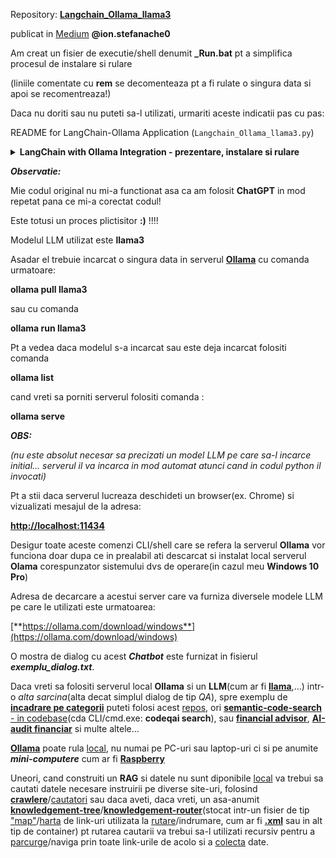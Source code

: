 Repository: [**Langchain_Ollama_llama3**](https://github.com/duncanodhis/Langchain_Ollama_llama3)

publicat in [Medium](https://medium.com/@ion.stefanache0/langchain-python-client-for-ollama-69f6c24078e2) **@ion.stefanache0**

Am creat un fisier de executie/shell denumit **_Run.bat** pt a simplifica procesul de instalare si rulare

(liniile comentate cu **rem** se decomenteaza pt a fi rulate o singura data si apoi se recomentreaza!)

Daca nu doriti sau nu puteti sa-l utilizati, urmariti aceste indicatii pas cu pas:


README for LangChain-Ollama Application (`Langchain_Ollama_llama3.py`)


<details>
<summary><b>LangChain with Ollama Integration - prezentare, instalare si rulare </b></summary>

<hr/>

This application integrates LangChain with the Ollama LLM to perform various operations, 

such as question-answering(**Q&A**) and other conversational tasks.

 - *Getting Started*

To run this application, ensure you have Python 3.10 or later installed, along with the required dependencies.

 - *Installing Dependencies*

To install the required Python packages, use the following command:

**pip install -r requirements.txt**

 - *Running the Application*

Before running, ensure that the Ollama server is up and running. 

This application interacts with Ollama to generate responses.

To start the LangChain-Ollama application, navigate to the directory containing **Langchain_Ollama_llama3.py** and run:

**python Langchain_Ollama_llama3.py**

<hr/>

***Docker Setup***

If you'd prefer to run the application in a Docker container, follow these steps:

 - *Build the Docker Image:*
**docker build -t langchain_ollama -f Dockerfile .**

 - *Run the Docker Container:*
**docker run langchain_ollama**

<hr/>
</details>

***Observatie:***

Mie codul original nu mi-a functionat asa ca am folosit **ChatGPT** in mod repetat pana ce mi-a corectat codul!

Este totusi un proces plictisitor **:)** !!!!

Modelul LLM utilizat este **llama3**

Asadar el trebuie incarcat o singura data in serverul [**Ollama**](https://ollama.com/download/windows) cu comanda urmatoare:

**ollama pull llama3** 

sau cu comanda

**ollama run llama3**

Pt a vedea daca modelul s-a incarcat sau este deja incarcat folositi comanda

**ollama list**

cand vreti sa porniti serverul folositi comanda :

**ollama serve**  

***OBS:*** 

*(nu este absolut necesar sa precizati un model LLM pe care sa-l incarce initial...
  serverul il va incarca in mod automat atunci cand in codul python il invocati)*


Pt a stii daca serverul lucreaza deschideti un browser(ex. Chrome) si vizualizati mesajul de la adresa:

[**http://localhost:11434**](http://localhost:11434)


Desigur toate aceste comenzi CLI/shell care se refera la serverul **Ollama** vor funciona doar dupa ce in prealabil ati 
descarcat si instalat local serverul **Olama** corespunzator sistemului dvs de operare(in cazul meu **Windows 10 Pro**)

Adresa de decarcare a acestui server care va furniza diversele modele LLM pe care le utilizati este urmatoarea:

[**https://ollama.com/download/windows**](https://ollama.com/download/windows)

O mostra de dialog cu acest ***Chatbot*** este furnizat in fisierul ***exemplu_dialog.txt***.

Daca vreti sa folositi serverul local **Ollama** si un **LLM**(cum ar fi [**llama**](https://github.com/lawwu/awesome-llamas),...) intr-o *alta sarcina*(alta decat simplul dialog de tip *QA*), spre exemplu de [**incadrare pe categorii**](https://github.com/Sachin2495/langchain/tree/main) puteti folosi acest [repos](https://github.com/Sachin2495/langchain/tree/main), ori [**semantic-code-search** - in codebase](https://github.com/fynnfluegge/codeqai)(cda CLI/cmd.exe: **codeqai search**), sau [**financial advisor**](https://medium.com/@renjuhere/llama-3-as-your-financial-advisor-8904a2673f2c), [**AI-audit financiar**](https://auditfinanciar.cafr.ro/wp-content/uploads/2024/07/AF-3-2024-Site.pdf) si multe altele...

[**Ollama**](https://weaviate.io/developers/weaviate/modules/reader-generator-modules/generative-ollama) poate rula [local](https://www.kdnuggets.com/ollama-tutorial-running-llms-locally-made-super-simple), nu numai pe PC-uri sau laptop-uri ci si pe anumite ***mini-computere*** cum ar fi [**Raspberry**](https://www.kevsrobots.com/blog/ollama)

Uneori, cand construiti un **RAG** si datele nu sunt diponibile [local](https://python.langchain.com/v0.2/docs/how_to/local_llms/) va trebui sa cautati datele necesare instruirii  pe diverse site-uri, folosind [**crawlere**](https://github.com/iliaschalkidis/LegalCrawler/tree/main)/[cautatori](https://help.oncrawl.com/en/articles/2121166-what-format-can-i-use-for-my-sitemaps) sau daca aveti, daca vreti,  un asa-anumit [**knowledgement-tree**](https://medium.com/@visrow/detect-ai-hallucinations-rag-routing-branching-chaining-a3ec16e42c48)/[**knowledgement-router**](https://www.scribd.com/doc/148944403/Mind-Map-1-Ifrs-10)(stocat intr-un fisier de tip ["map"](https://www.altova.com/mapforce/xml-mapping)/[harta](https://en.wikipedia.org/wiki/Sitemaps) de link-uri utilizata la [rutare](https://en.wikipedia.org/wiki/Site_map)/indrumare, cum ar fi [**.xml**](https://jackwhitworth.com/sitemap.xml) sau in alt tip de container) pt rutarea cautarii va trebui sa-l utilizati recursiv pentru a [parcurge](https://advertools.readthedocs.io/en/master/advertools.sitemaps.html)/naviga prin toate link-urile de acolo si a [colecta](https://jackwhitworth.com/blog/get-xml-sitemap-using-python/) date.
